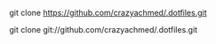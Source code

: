 git clone https://github.com/crazyachmed/.dotfiles.git

git clone git://github.com/crazyachmed/.dotfiles.git
